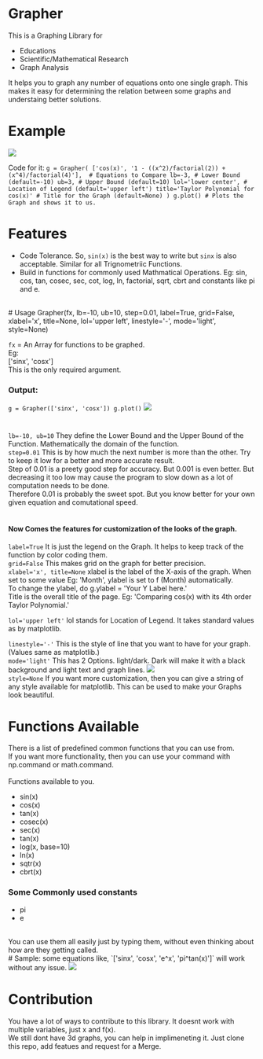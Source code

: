 # Grapher

This is a Graphing Library for
- Educations
- Scientific/Mathematical Research
- Graph Analysis

It helps you to graph any number of equations onto one single graph. This makes it easy for determining the relation between some graphs and understaing better solutions.

# Example
<img src="https://i.imgur.com/t4NX73q.png">

Code for it:
`
g = Grapher(
    ['cos(x)', '1 - ((x^2)/factorial(2)) + (x^4)/factorial(4)'],  # Equations to Compare
    lb=-3, # Lower Bound (default=-10)
    ub=3, # Upper Bound (default=10)
    lol='lower center', # Location of Legend (default='upper left')
    title='Taylor Polynomial for cos(x)' # Title for the Graph (default=None)
)
g.plot() # Plots the Graph and shows it to us.
`
# Features
- Code Tolerance. So, `sin(x)` is the best way to write but `sinx` is also acceptable. Similar for all Trignometriic Functions.
- Build in functions for commonly used Mathmatical Operations. Eg: sin, cos, tan, cosec, sec, cot, log, ln, factorial, sqrt, cbrt and constants like pi and e.

<br>
# Usage
Grapher(fx, lb=-10, ub=10, step=0.01, label=True, grid=False, xlabel='x', title=None, lol='upper left', linestyle='-', mode='light', style=None)

`fx` = An Array for functions to be graphed.<br>
Eg:<br>
['sinx', 'cosx']<br>
This is the only required argument.
### Output:
`
g = Grapher(['sinx', 'cosx'])
g.plot()
`
<img src="https://i.imgur.com/jFuA5Oq.png">
#
`lb=-10, ub=10`
They define the Lower Bound and the Upper Bound of the Function. Mathematically the domain of the function.
<br>
`step=0.01`
This is by how much the next number is more than the other. Try to keep it low for a better and more accurate result. <br>
Step of 0.01 is a preety good step for accuracy. But 0.001 is even better. But decreasing it too low may cause the program to slow down as a lot of computation needs to be done.<br>
Therefore 0.01 is probably the sweet spot. But you know better for your own given equation and comutational speed.
<br><br>
#### Now Comes the features for customization of the looks of the graph.
`label=True`
It is just the legend on the Graph. It helps to keep track of the function by color coding them.
<br>
`grid=False`
This makes grid on the graph for better precision.
<br>
`xlabel='x', title=None`
xlabel is the label of the X-axis of the graph. When set to some value Eg: 'Month', ylabel is set to f (Month) automatically.<br>
To change the ylabel, do g.ylabel = 'Your Y Label here.'
<br>
Title is the overall title of the page. Eg: 'Comparing cos(x) with its 4th order Taylor Polynomial.'
<br>

`lol='upper left'`
lol stands for Location of Legend. It takes standard values as by matplotlib.
<br>

`linestyle='-'`
This is the style of line that you want to have for your graph. (Values same as matplotlib.)
<br>
`mode='light'`
This has 2 Options. light/dark. Dark will make it with a black background and light text and graph lines.
<img src="https://i.imgur.com/a00YFpx.png">
<br>
`style=None`
If you want more customization, then you can give a string of any style available for matplotlib. This can be used to make your Graphs look beautiful.
<br>

# Functions Available
There is a list of predefined common functions that you can use from.<br>
If you want more functionality, then you can use your command with np.command or math.command.<br>
<br>
Functions available to you.
- sin(x)
- cos(x)
- tan(x)
- cosec(x)
- sec(x)
- tan(x)
- log(x, base=10)
- ln(x)
- sqtr(x)
- cbrt(x)
### Some Commonly used constants
- pi
- e
<br>
You can use them all easily just by typing them, without even thinking about how are they getting called.
<br>
# Sample:
some equations like, `['sinx', 'cosx', 'e^x', 'pi^tan(x)']` will work without any issue.
<img src="https://i.imgur.com/Ii8Cj7K.png">

# Contribution
You have a lot of ways to contribute to this library. It doesnt work with multiple variables, just x and f(x).<br>
We still dont have 3d graphs, you can help in implimeneting it. Just clone this repo, add featues and request for a Merge.<br>

